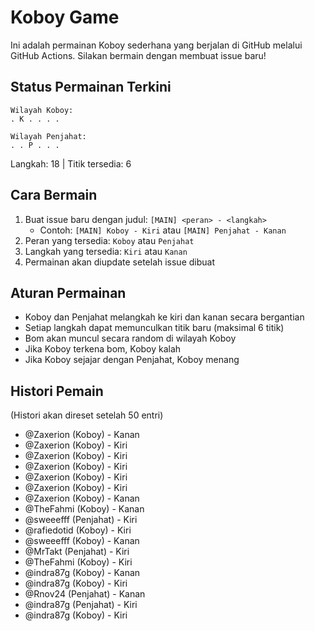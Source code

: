 # Koboy Game

Ini adalah permainan Koboy sederhana yang berjalan di GitHub melalui GitHub Actions. Silakan bermain dengan membuat issue baru!

## Status Permainan Terkini



```
Wilayah Koboy:
. K . . . .

Wilayah Penjahat:
. . P . . .
```

Langkah: 18 | Titik tersedia: 6

## Cara Bermain

1. Buat issue baru dengan judul: `[MAIN] <peran> - <langkah>`
   - Contoh: `[MAIN] Koboy - Kiri` atau `[MAIN] Penjahat - Kanan`
2. Peran yang tersedia: `Koboy` atau `Penjahat`
3. Langkah yang tersedia: `Kiri` atau `Kanan`
4. Permainan akan diupdate setelah issue dibuat

## Aturan Permainan

- Koboy dan Penjahat melangkah ke kiri dan kanan secara bergantian
- Setiap langkah dapat memunculkan titik baru (maksimal 6 titik)
- Bom akan muncul secara random di wilayah Koboy
- Jika Koboy terkena bom, Koboy kalah
- Jika Koboy sejajar dengan Penjahat, Koboy menang

## Histori Pemain

(Histori akan direset setelah 50 entri)

- @Zaxerion (Koboy) - Kanan
- @Zaxerion (Koboy) - Kiri
- @Zaxerion (Koboy) - Kiri
- @Zaxerion (Koboy) - Kiri
- @Zaxerion (Koboy) - Kiri
- @Zaxerion (Koboy) - Kiri
- @Zaxerion (Koboy) - Kanan
- @TheFahmi (Koboy) - Kanan
- @sweeefff (Penjahat) - Kiri
- @rafiedotid (Koboy) - Kiri
- @sweeefff (Koboy) - Kanan
- @MrTakt (Penjahat) - Kiri
- @TheFahmi (Koboy) - Kiri
- @indra87g (Koboy) - Kanan
- @indra87g (Koboy) - Kiri
- @Rnov24 (Penjahat) - Kanan
- @indra87g (Penjahat) - Kiri
- @indra87g (Koboy) - Kiri
